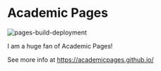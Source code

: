 
# Academic Pages

![pages-build-deployment](https://github.com/academicpages/academicpages.github.io/actions/workflows/pages/pages-build-deployment/badge.svg)

I am a huge fan of Academic Pages!

See more info at https://academicpages.github.io/

